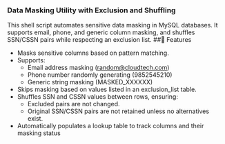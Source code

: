 ### Data Masking Utility with Exclusion and Shuffling
This shell script automates sensitive data masking in MySQL databases. It supports email, phone, and generic column masking, and shuffles SSN/CSSN pairs while respecting an exclusion list.
##🔐 Features
- Masks sensitive columns based on pattern matching.
- Supports:
  - Email address masking (random@cloudtech.com)
  - Phone number randomly generating (9852545210)
  - Generic string masking (MASKED_XXXXXX)
- Skips masking based on values listed in an exclusion_list table.
- Shuffles SSN and CSSN values between rows, ensuring:
  - Excluded pairs are not changed.
  - Original SSN/CSSN pairs are not retained unless no alternatives exist.
- Automatically populates a lookup table to track columns and their masking status
